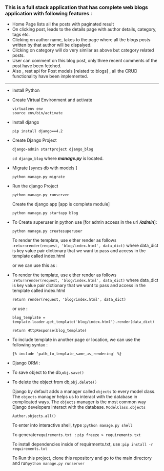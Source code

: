 ### This is a full stack application that has complete web blogs application with following features :

- Home Page lists all the posts with paginated result
- On clicking post, leads to the details page with author details, category, tags etc.
- Clicking on author name, takes to the page where all the blogs posts written by that author will be dispalyed.
- Clicking on category will do very similar as above but category related posts.
- User can comment on this blog post, only three recent comments of the post have been fetched.
- Also , rest api for Post models [related to blogs] , all the CRUD functionality have been implemented.

---

- Install Python
- Create Virtual Environment and activate

  ```
  virtualenv env
  source env/bin/activate
  ```
- Install django

  ```
  pip install django==4.2
  ```
- Create Django Project

  ```
  django-admin startproject django_blog
  ```

  `cd django_blog` where **_manage.py_** is located.
- Migrate [syncs db with models ]

  ```
  python manage.py migrate
  ```
- Run the django Project

  ```
  python manage.py runserver
  ```

  Create the django app [app is complete module]

  `python manage.py startapp blog`
- To Create superuser in python use [for admin access in the url ***/admin***]:

  ```
  python manage.py createsuperuser
  ```

  To render the template, use either render as follows :`returnrender(request, 'blog/index.html', data_dict)`
  where data_dict is key value pair dictionary that we want to pass and access in the template called index.html

  or we can use this as :
- To render the template, use either render as follows :`returnrender(request, 'blog/index.html', data_dict)`
  where data_dict is key value pair dictionary that we want to pass and access in the template called index.html

  ```
  return render(request, 'blog/index.html', data_dict)
  ```

  or use :

  `blog_template = template.loader.get_template('blog/index.html').render(data_dict)`

  `return HttpResponse(blog_template)`
- To include template in another page or location, we can use the following syntax :

  ```
  {% include 'path_to_template_same_as_rendering' %}
  ```
- Django ORM :
- To save object to the db,``obj.save()``
- To delete the object from db,``obj.delete()``

  Django by default adds a manager called `objects` to every model class. The `objects` manager helps us to interact     with the database in complicated ways. The `objects` manager is the most common way Django developers interact with the database. ``ModelClass.objects``

    ``Author.objects.all()``

    To enter into interactive shell, type :``python manage.py shell``

    To generate``requirements.txt `` :  ``pip freeze > requirements.txt``

    To install dependencies inside of requirments.txt, use :``pip install -r requirements.txt``

    To Run this project, clone this repository and go to the main directory and run``python manage.py runserver``
